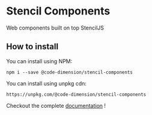 # Stencil Components

Web components built on top StencilJS

## How to install

You can install using NPM: 

```
npm i --save @code-dimension/stencil-components
```

You can install using unpkg cdn: 
```
https://unpkg.com/@code-dimension/stencil-components
```

Checkout the complete [documentation](https://codedimension.github.io/stencil-components/) !
